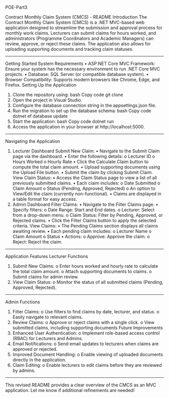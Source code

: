 POE-Part3

Contract Monthly Claim System (CMCS) - README
Introduction
The Contract Monthly Claim System (CMCS) is a .NET MVC-based web application designed to streamline the submission and approval process for monthly work claims. Lecturers can submit claims for hours worked, and administrators (Programme Coordinators and Academic Managers) can review, approve, or reject these claims. The application also allows for uploading supporting documents and tracking claim statuses.
________________________________________
Getting Started
System Requirements
•	ASP.NET Core MVC Framework: Ensure your system has the necessary environment to run .NET Core MVC projects.
•	Database: SQL Server (or compatible database system).
•	Browser Compatibility: Supports modern browsers like Chrome, Edge, and Firefox.
Setting Up the Application
1.	Clone the repository using:
bash
Copy code
git clone <repository-link>
2.	Open the project in Visual Studio.
3.	Configure the database connection string in the appsettings.json file.
4.	Run the migration to set up the database schema:
bash
Copy code
dotnet ef database update
5.	Start the application:
bash
Copy code
dotnet run
6.	Access the application in your browser at http://localhost:5000.
________________________________________
Navigating the Application
1. Lecturer Dashboard
Submit New Claim:
•	Navigate to the Submit Claim page via the dashboard.
•	Enter the following details:
o	Lecturer ID
o	Hours Worked
o	Hourly Rate
•	Click the Calculate Claim button to compute the total claim amount.
•	Upload supporting documents using the Upload File button.
•	Submit the claim by clicking Submit Claim.
View Claim Status:
•	Access the Claim Status page to view a list of all previously submitted claims.
•	Each claim includes:
o	Date Submitted
o	Claim Amount
o	Status (Pending, Approved, Rejected)
o	An option to View/Edit the claim (currently non-functional).
•	Claims are displayed in a table format for easy access.
2. Admin Dashboard
Filter Claims:
•	Navigate to the Filter Claims page.
•	Specify filters:
o	Date Range: Start and End dates.
o	Lecturer: Select from a drop-down menu.
o	Claim Status: Filter by Pending, Approved, or Rejected claims.
•	Click the Filter Claims button to apply the selected criteria.
View Claims:
•	The Pending Claims section displays all claims awaiting review.
•	Each pending claim includes:
o	Lecturer Name
o	Claim Amount
o	Status
•	Actions:
o	Approve: Approve the claim.
o	Reject: Reject the claim.
________________________________________
Application Features
Lecturer Functions
1.	Submit New Claims:
o	Enter hours worked and hourly rate to calculate the total claim amount.
o	Attach supporting documents to claims.
o	Submit claims for admin review.
2.	View Claim Status:
o	Monitor the status of all submitted claims (Pending, Approved, Rejected).
________________________________________
Admin Functions
1.	Filter Claims:
o	Use filters to find claims by date, lecturer, and status.
o	Easily navigate to relevant claims.
2.	Review Claims:
o	Approve or reject claims with a single click.
o	View submitted claims, including supporting documents
Future Improvements
1.	Enhanced User Authentication:
o	Implement role-based access control (RBAC) for Lecturers and Admins.
2.	Email Notifications:
o	Send email updates to lecturers when claims are approved or rejected.
3.	Improved Document Handling:
o	Enable viewing of uploaded documents directly in the application.
4.	Claim Editing:
o	Enable lecturers to edit claims before they are reviewed by admins.
________________________________________
This revised README provides a clear overview of the CMCS as an MVC application. Let me know if additional refinements are needed!
